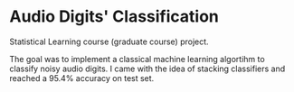 # Audio Digits' Classification

Statistical Learning course (graduate course) project. 

The goal was to implement a classical machine learning algortihm to classify noisy audio digits. I came with the idea of stacking classifiers and reached a 95.4% accuracy on test set.
